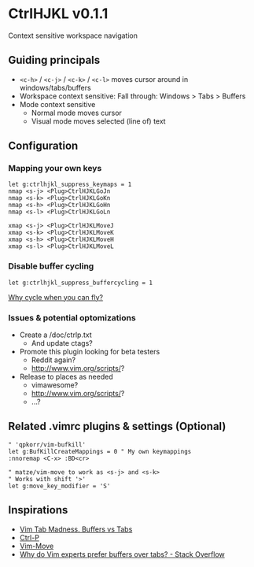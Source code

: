 # CtrlHJKL v0.1.1

Context sensitive workspace navigation

## Guiding principals

* `<c-h>` / `<c-j>` / `<c-k>` / `<c-l>` moves cursor around in windows/tabs/buffers
* Workspace context sensitive: Fall through: Windows > Tabs > Buffers
* Mode context sensitive
	* Normal mode moves cursor
	* Visual mode moves selected (line of) text

## Configuration

### Mapping your own keys

```
let g:ctrlhjkl_suppress_keymaps = 1
nmap <s-j> <Plug>CtrlHJKLGoJn
nmap <s-k> <Plug>CtrlHJKLGoKn
nmap <s-h> <Plug>CtrlHJKLGoHn
nmap <s-l> <Plug>CtrlHJKLGoLn

xmap <s-j> <Plug>CtrlHJKLMoveJ
xmap <s-k> <Plug>CtrlHJKLMoveK
xmap <s-h> <Plug>CtrlHJKLMoveH
xmap <s-l> <Plug>CtrlHJKLMoveL
```
### Disable buffer cycling

```
let g:ctrlhjkl_suppress_buffercycling = 1
```

[Why cycle when you can fly?](https://i.stack.imgur.com/9CCOq.png)

### Issues & potential optomizations

* Create a /doc/ctrlp.txt
	* And update ctags?
* Promote this plugin looking for beta testers
	* Reddit again?
	* http://www.vim.org/scripts/?
* Release to places as needed
	* vimawesome?
	* http://www.vim.org/scripts/?
	* ...?

## Related .vimrc plugins & settings (Optional)

```
" 'qpkorr/vim-bufkill'
let g:BufKillCreateMappings = 0 " My own keymappings
:nnoremap <C-x> :BD<cr>

" matze/vim-move to work as <s-j> and <s-k>
" Works with shift '>'
let g:move_key_modifier = 'S'
```
## Inspirations

* [Vim Tab Madness. Buffers vs Tabs](http://joshldavis.com/2014/04/05/vim-tab-madness-buffers-vs-tabs/)
* [Ctrl-P](https://github.com/kien/ctrlp.vim)
* [Vim-Move](https://github.com/matze/vim-move)
* [Why do Vim experts prefer buffers over tabs? - Stack Overflow](https://stackoverflow.com/questions/26708822/why-do-vim-experts-prefer-buffers-over-tabs)
